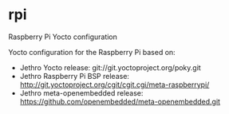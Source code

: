 # rpi
Raspberry Pi Yocto configuration

Yocto configuration for the Raspberry Pi based on:

- Jethro Yocto release: git://git.yoctoproject.org/poky.git
- Jethro Raspberry Pi BSP release:  http://git.yoctoproject.org/cgit/cgit.cgi/meta-raspberrypi/
- Jethro meta-openembedded release:  https://github.com/openembedded/meta-openembedded.git
